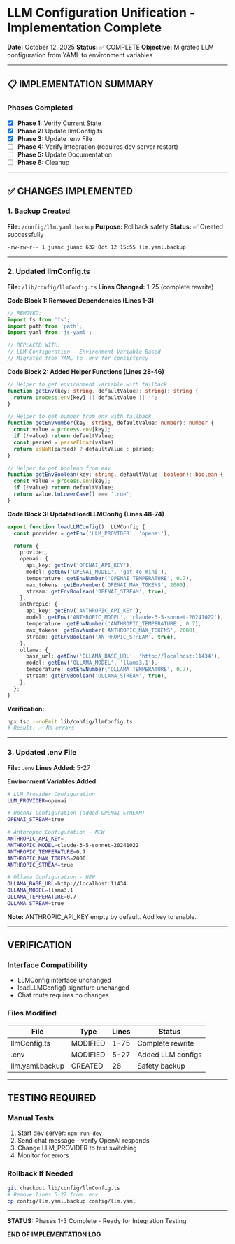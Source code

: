 # LLM Configuration Unification - Implementation Complete

**Date:** October 12, 2025
**Status:** ✅ COMPLETE
**Objective:** Migrated LLM configuration from YAML to environment variables

---

## 📋 IMPLEMENTATION SUMMARY

### Phases Completed

- [x] **Phase 1:** Verify Current State
- [x] **Phase 2:** Update llmConfig.ts
- [x] **Phase 3:** Update .env File
- [ ] **Phase 4:** Verify Integration (requires dev server restart)
- [ ] **Phase 5:** Update Documentation
- [ ] **Phase 6:** Cleanup

---

## ✅ CHANGES IMPLEMENTED

### 1. Backup Created

**File:** `/config/llm.yaml.backup`
**Purpose:** Rollback safety
**Status:** ✅ Created successfully

```bash
-rw-rw-r-- 1 juanc juanc 632 Oct 12 15:55 llm.yaml.backup
```

---

### 2. Updated llmConfig.ts

**File:** `/lib/config/llmConfig.ts`
**Lines Changed:** 1-75 (complete rewrite)

**Code Block 1: Removed Dependencies (Lines 1-3)**

```typescript
// REMOVED:
import fs from 'fs';
import path from 'path';
import yaml from 'js-yaml';

// REPLACED WITH:
// LLM Configuration - Environment Variable Based
// Migrated from YAML to .env for consistency
```

**Code Block 2: Added Helper Functions (Lines 28-46)**

```typescript
// Helper to get environment variable with fallback
function getEnv(key: string, defaultValue?: string): string {
  return process.env[key] || defaultValue || '';
}

// Helper to get number from env with fallback
function getEnvNumber(key: string, defaultValue: number): number {
  const value = process.env[key];
  if (!value) return defaultValue;
  const parsed = parseFloat(value);
  return isNaN(parsed) ? defaultValue : parsed;
}

// Helper to get boolean from env
function getEnvBoolean(key: string, defaultValue: boolean): boolean {
  const value = process.env[key];
  if (!value) return defaultValue;
  return value.toLowerCase() === 'true';
}
```

**Code Block 3: Updated loadLLMConfig (Lines 48-74)**

```typescript
export function loadLLMConfig(): LLMConfig {
  const provider = getEnv('LLM_PROVIDER', 'openai');

  return {
    provider,
    openai: {
      api_key: getEnv('OPENAI_API_KEY'),
      model: getEnv('OPENAI_MODEL', 'gpt-4o-mini'),
      temperature: getEnvNumber('OPENAI_TEMPERATURE', 0.7),
      max_tokens: getEnvNumber('OPENAI_MAX_TOKENS', 2000),
      stream: getEnvBoolean('OPENAI_STREAM', true),
    },
    anthropic: {
      api_key: getEnv('ANTHROPIC_API_KEY'),
      model: getEnv('ANTHROPIC_MODEL', 'claude-3-5-sonnet-20241022'),
      temperature: getEnvNumber('ANTHROPIC_TEMPERATURE', 0.7),
      max_tokens: getEnvNumber('ANTHROPIC_MAX_TOKENS', 2000),
      stream: getEnvBoolean('ANTHROPIC_STREAM', true),
    },
    ollama: {
      base_url: getEnv('OLLAMA_BASE_URL', 'http://localhost:11434'),
      model: getEnv('OLLAMA_MODEL', 'llama3.1'),
      temperature: getEnvNumber('OLLAMA_TEMPERATURE', 0.7),
      stream: getEnvBoolean('OLLAMA_STREAM', true),
    },
  };
}
```

**Verification:**

```bash
npx tsc --noEmit lib/config/llmConfig.ts
# Result: ✅ No errors
```

---

### 3. Updated .env File

**File:** `.env`
**Lines Added:** 5-27

**Environment Variables Added:**

```bash
# LLM Provider Configuration
LLM_PROVIDER=openai

# OpenAI Configuration (added OPENAI_STREAM)
OPENAI_STREAM=true

# Anthropic Configuration - NEW
ANTHROPIC_API_KEY=
ANTHROPIC_MODEL=claude-3-5-sonnet-20241022
ANTHROPIC_TEMPERATURE=0.7
ANTHROPIC_MAX_TOKENS=2000
ANTHROPIC_STREAM=true

# Ollama Configuration - NEW
OLLAMA_BASE_URL=http://localhost:11434
OLLAMA_MODEL=llama3.1
OLLAMA_TEMPERATURE=0.7
OLLAMA_STREAM=true
```

**Note:** ANTHROPIC_API_KEY empty by default. Add key to enable.

---

## VERIFICATION

### Interface Compatibility

- LLMConfig interface unchanged
- loadLLMConfig() signature unchanged  
- Chat route requires no changes

### Files Modified

| File | Type | Lines | Status |
|------|------|-------|--------|
| llmConfig.ts | MODIFIED | 1-75 | Complete rewrite |
| .env | MODIFIED | 5-27 | Added LLM configs |
| llm.yaml.backup | CREATED | 28 | Safety backup |

---

## TESTING REQUIRED

### Manual Tests

1. Start dev server: `npm run dev`
2. Send chat message - verify OpenAI responds
3. Change LLM_PROVIDER to test switching
4. Monitor for errors

### Rollback If Needed

```bash
git checkout lib/config/llmConfig.ts
# Remove lines 5-27 from .env
cp config/llm.yaml.backup config/llm.yaml
```

---

**STATUS:** Phases 1-3 Complete - Ready for Integration Testing

**END OF IMPLEMENTATION LOG**
